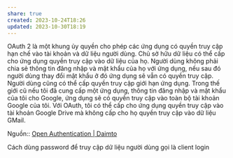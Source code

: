 ```yaml
---
share: true
created: 2023-10-24T18:26
updated: 2023-10-30T18:19
---
```


OAuth 2 là một khung ủy quyền cho phép các ứng dụng có quyền truy cập hạn chế vào tài khoản và dữ liệu người dùng. Chủ sở hữu dữ liệu có thể cấp cho ứng dụng quyền truy cập vào dữ liệu của họ. Người dùng không phải chia sẻ thông tin đăng nhập và mật khẩu của họ với ứng dụng, nếu sau đó người dùng thay đổi mật khẩu ở đó ứng dụng sẽ vẫn có quyền truy cập. Người dùng cũng có thể cấp quyền truy cập giới hạn ứng dụng. Trong thế giới cũ nếu tôi đã cung cấp một ứng dụng, thông tin đăng nhập và mật khẩu của tôi cho Google, ứng dụng sẽ có quyền truy cập vào toàn bộ tài khoản Google của tôi. Với OAuth, tôi có thể cấp cho ứng dụng quyền truy cập vào tài khoản Google Drive mà không cấp cho họ quyền truy cập vào dữ liệu GMail.

Nguồn:: [Open Authentication | Daimto](https://www.daimto.com/open-authentication/)

Cách dùng password để truy cập dữ liệu người dùng gọi là client login
